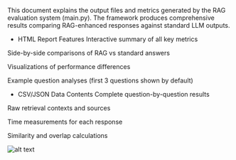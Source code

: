 This document explains the output files and metrics generated by the RAG evaluation system (main.py). The framework produces comprehensive results comparing RAG-enhanced responses against standard LLM outputs.

- HTML Report Features
Interactive summary of all key metrics

Side-by-side comparisons of RAG vs standard answers

Visualizations of performance differences

Example question analyses (first 3 questions shown by default)

- CSV/JSON Data Contents
Complete question-by-question results

Raw retrieval contexts and sources

Time measurements for each response

Similarity and overlap calculations

![alt text](https://github.com/[username]/[reponame]/blob/[branch]/image.jpg?raw=true)
